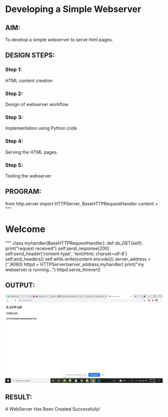 # Developing a Simple Webserver
## AIM:

To develop a simple webserver to serve html pages.
## DESIGN STEPS:
### Step 1:

HTML content creation
### Step 2:


Design of webserver workflow
### Step 3:

Implementation using Python code
### Step 4:

Serving the HTML pages.
### Step 5:

Testing the webserver
## PROGRAM:

from http.server import HTTPServer, BaseHTTPRequestHandler
content = """
<!DOCTYPE html>
<html>
<head>
<title>My webserver</title>
</head>
<body>
<h1>Welcome</h1>
</body>
</html>
"""
class myhandler(BaseHTTPRequestHandler):
    def do_GET(self):
        print("request received")
        self.send_response(200)
        self.send_header('content-type', 'text/html; charset=utf-8')
        self.end_headers()
        self.wfile.write(content.encode())
server_address = ('',8080)
httpd = HTTPServer(server_address,myhandler)
print("my webserver is running...")
httpd.serve_forever()

## OUTPUT:
![GitHub Logo](unknown.png)

## RESULT:
A WebServer Has Been Created Successfully!